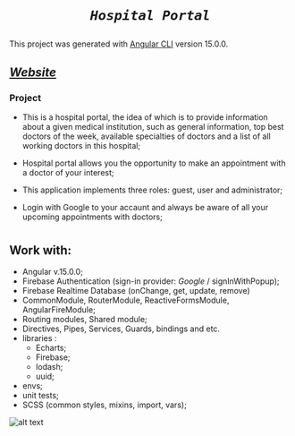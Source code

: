 # <p align="center"> _*`Hospital Portal`*_ </p>

This project was generated with [Angular CLI](https://github.com/angular/angular-cli) version 15.0.0.

## [_Website_](https://hospital-portal-lime.vercel.app)

### Project

- This is a hospital portal, the idea of ​​which is to provide information about a given medical institution, such as general information, top best doctors of the week, available specialties of doctors and a list of all working doctors in this hospital; 

- Hospital portal allows you the opportunity to make an appointment with a doctor of your interest;

- This application implements three roles: guest, user and administrator;

- Login with Google to your accaunt and always be aware of all your upcoming appointments with doctors;

#

## Work with:

- Angular v.15.0.0;
- Firebase Authentication (sign-in provider: _Google_ / signInWithPopup);
- Firebase Realtime Database (onChange, get, update, remove)
- CommonModule, RouterModule, ReactiveFormsModule, AngularFireModule;
- Routing modules, Shared module;
- Directives, Pipes, Services, Guards, bindings and etc.
- libraries :
  - Echarts;
  - Firebase;
  - lodash;
  - uuid;
- envs;
- unit tests;
- SCSS (common styles, mixins, import, vars);

![alt text](http://url/to/img.png)
